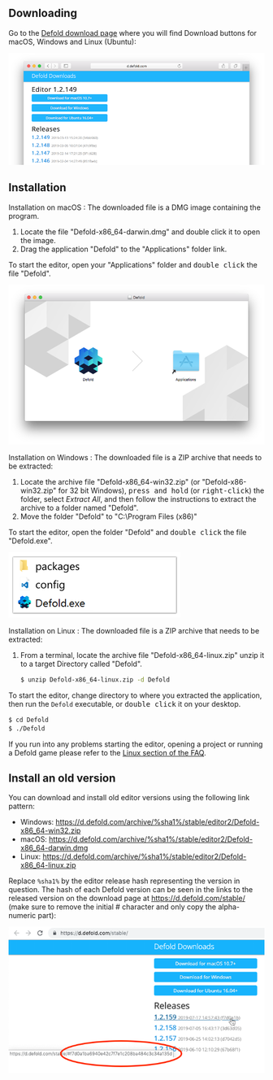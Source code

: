 ## Downloading

Go to the [Defold download page](https://defold.com/download/) where you will find Download buttons for macOS, Windows and Linux (Ubuntu):

![download editor](../shared/images/editor_download.png)

## Installation

Installation on macOS
: The downloaded file is a DMG image containing the program.

  1. Locate the file "Defold-x86_64-darwin.dmg" and double click it to open the image.
  2. Drag the application "Defold" to the "Applications" folder link.

  To start the editor, open your "Applications" folder and <kbd>double click</kbd> the file "Defold".

  ![Defold macOS](../shared/images/macos_content.png)

Installation on Windows
: The downloaded file is a ZIP archive that needs to be extracted:

  1. Locate the archive file "Defold-x86_64-win32.zip" (or "Defold-x86-win32.zip" for 32 bit Windows), <kbd>press and hold</kbd> (or <kbd>right-click</kbd>) the folder, select *Extract All*, and then follow the instructions to extract the archive to a folder named "Defold".
  2. Move the folder "Defold" to "C:\Program Files (x86)\"

  To start the editor, open the folder "Defold" and <kbd>double click</kbd> the file "Defold.exe".

  ![Defold windows](../shared/images/windows_content.png)

Installation on Linux
: The downloaded file is a ZIP archive that needs to be extracted:

  1. From a terminal, locate the archive file "Defold-x86_64-linux.zip" unzip it to a target Directory called "Defold".

     ```bash
     $ unzip Defold-x86_64-linux.zip -d Defold
     ```

  To start the editor, change directory to where you extracted the application, then run the `Defold` executable, or <kbd>double click</kbd> it on your desktop.

  ```bash
  $ cd Defold
  $ ./Defold
  ```

  If you run into any problems starting the editor, opening a project or running a Defold game please refer to the [Linux section of the FAQ](/faq/faq.md#linux-issues).

  ## Install an old version

  You can download and install old editor versions using the following link pattern:

  * Windows: https://d.defold.com/archive/%sha1%/stable/editor2/Defold-x86_64-win32.zip
  * macOS: https://d.defold.com/archive/%sha1%/stable/editor2/Defold-x86_64-darwin.dmg
  * Linux: https://d.defold.com/archive/%sha1%/stable/editor2/Defold-x86_64-linux.zip

  Replace `%sha1%` by the editor release hash representing the version in question. The hash of each Defold version can be seen in the links to the released version on the download page at https://d.defold.com/stable/ (make sure to remove the initial # character and only copy the alpha-numeric part):

![download editor](../shared/images/old_version_sha1.png)
